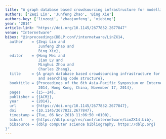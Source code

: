 ```yaml
---
title: "A graph database based crowdsourcing infrastructure for modelling and searching code structure"
authors: ['Zeqi Lin', 'Junfeng Zhao', 'Bing Xie']
authors-key: ['linzeqi', 'zhaojunfeng', 'xiebing']
year: "2014"
article-link: "https://doi.org/10.1145/2677832.2677847"
venue: "Internetware"
bibex: "@inproceedings{DBLP:conf/internetware/LinZX14,
  author    = {Zeqi Lin and
               Junfeng Zhao and
               Bing Xie},
  editor    = {Hong Mei and
               Jian Lv and
               Minghui Zhou and
               Charles Zhang},
  title     = {A graph database based crowdsourcing infrastructure for modelling
               and searching code structure},
  booktitle = {Proceedings of the 6th Asia-Pacific Symposium on Internetware, Internetware
               2014, Hong Kong, China, November 17, 2014},
  pages     = {15--24},
  publisher = {{ACM}},
  year      = {2014},
  url       = {https://doi.org/10.1145/2677832.2677847},
  doi       = {10.1145/2677832.2677847},
  timestamp = {Tue, 06 Nov 2018 11:06:50 +0100},
  biburl    = {https://dblp.org/rec/conf/internetware/LinZX14.bib},
  bibsource = {dblp computer science bibliography, https://dblp.org}
}"
---
```

